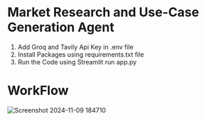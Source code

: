 # Market Research and Use-Case Generation Agent
1. Add Groq and Tavily Api Key in .env file <br />
2. Install Packages using requirements.txt file <br />
3. Run the Code using Streamlit run app.py

# WorkFlow
![Screenshot 2024-11-09 184710](https://github.com/user-attachments/assets/b2f34475-e6ee-4309-8928-dbf822944a84)
